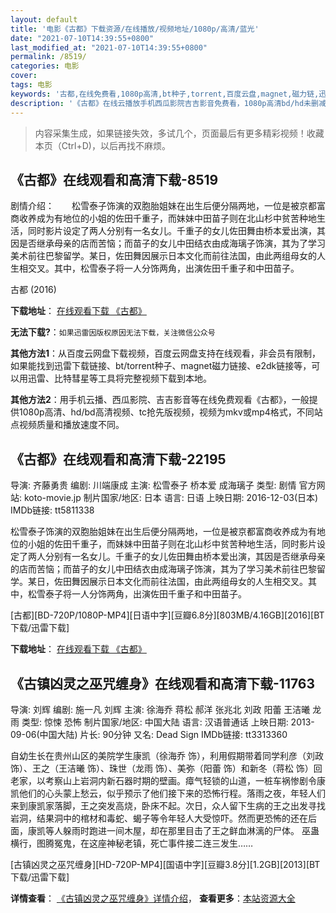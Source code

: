 ```yaml
---
layout: default
title: '电影《古都》下载资源/在线播放/视频地址/1080p/高清/蓝光'
date: "2021-07-10T14:39:55+0800"
last_modified_at: "2021-07-10T14:39:55+0800"
permalink: /8519/
categories: 电影
cover:
tags: 电影
keywords: '古都,在线免费看,1080p高清,bt种子,torrent,百度云盘,magnet,磁力链,迅雷下载资源'
description: '《古都》在线云播放手机西瓜影院吉吉影音免费看，1080p高清bd/hd未删减完整版和tc抢先枪版，mkv/mp4格式，附带bt/torrent种子、magnet/磁力链、百度云盘、网盘资源迅雷下载链接'
---
```


>内容采集生成，如果链接失效，多试几个，页面最后有更多精彩视频！收藏本页（Ctrl+D)，以后再找不麻烦。


## 《古都》在线观看和高清下载-8519

剧情介绍：　　松雪泰子饰演的双胞胎姐妹在出生后便分隔两地，一位是被京都富商收养成为有地位的小姐的佐田千重子，而妹妹中田苗子则在北山杉中贫苦种地生活，同时影片设定了两人分别有一名女儿。千重子的女儿佐田舞由桥本爱出演，其因是否继承母亲的店而苦恼；而苗子的女儿中田结衣由成海璃子饰演，其为了学习美术前往巴黎留学。某日，佐田舞因展示日本文化而前往法国，由此两组母女的人生相交叉。其中，松雪泰子将一人分饰两角，出演佐田千重子和中田苗子。


古都 (2016)

**下载地址**： [在线观看下载 《古都》](https://www.btbtdy.me/btdy/dy10852.html) 


**无法下载?**：`如果迅雷因版权原因无法下载，关注微信公众号 `

**其他方法1**：从百度云网盘下载视频，百度云网盘支持在线观看，非会员有限制，如果能找到迅雷下载链接、bt/torrent种子、magnet磁力链接、e2dk链接等，可以用迅雷、比特彗星等工具将完整视频下载到本地。

**其他方法2**：用手机云播、西瓜影院、吉吉影音等在线免费观看《古都》，一般提供1080p高清、hd/bd高清视频、tc抢先版视频，视频为mkv或mp4格式，不同站点视频质量和播放速度不同。


## 《古都》在线观看和高清下载-22195

导演: 齐藤勇贵 编剧: 川端康成 主演: 松雪泰子 桥本爱 成海璃子 类型: 剧情 官方网站: koto-movie.jp 制片国家/地区: 日本 语言: 日语 上映日期: 2016-12-03(日本) IMDb链接: tt5811338

松雪泰子饰演的双胞胎姐妹在出生后便分隔两地，一位是被京都富商收养成为有地位的小姐的佐田千重子，而妹妹中田苗子则在北山杉中贫苦种地生活，同时影片设定了两人分别有一名女儿。千重子的女儿佐田舞由桥本爱出演，其因是否继承母亲的店而苦恼；而苗子的女儿中田结衣由成海璃子饰演，其为了学习美术前往巴黎留学。某日，佐田舞因展示日本文化而前往法国，由此两组母女的人生相交叉。其中，松雪泰子将一人分饰两角，出演佐田千重子和中田苗子。


[古都][BD-720P/1080P-MP4][日语中字][豆瓣6.8分][803MB/4.16GB][2016][BT下载/迅雷下载]

**下载地址**： [在线观看下载 《古都》](https://www.btdx8.com/torrent/gd_2016.html) 


## 《古镇凶灵之巫咒缠身》在线观看和高清下载-11763

导演: 刘辉 编剧: 施一凡 刘辉 主演: 徐海乔 蒋松 郝洋 张兆北 刘政 阳蕾 王洁曦 龙雨 类型: 惊悚 恐怖 制片国家/地区: 中国大陆 语言: 汉语普通话 上映日期: 2013-09-06(中国大陆) 片长: 90分钟 又名: Dead Sign IMDb链接: tt3313360

自幼生长在贵州山区的美院学生康凯（徐海乔 饰），利用假期带着同学利彦（刘政 饰）、王之（王洁曦 饰）、珠世（龙雨 饰）、美弥（阳蕾 饰）和新冬（蒋松 饰）回老家，以考察山上岩洞内新石器时期的壁画。瘴气轻锁的山道，一桩车祸惨剧令康凯他们的心头蒙上愁云，似乎预示了他们接下来的恐怖行程。落雨之夜，年轻人们来到康凯家落脚，王之突发高烧，卧床不起。次日，众人留下生病的王之出发寻找岩洞，结果洞中的棺材和毒蛇、蝎子等令年轻人大受惊吓。然而更恐怖的还在后面，康凯等人躲雨时跑进一间木屋，却在那里目击了王之鲜血淋漓的尸体。 巫蛊横行，图腾冤鬼，在这座神秘老镇，死亡事件接二连三发生……


[古镇凶灵之巫咒缠身][HD-720P-MP4][国语中字][豆瓣3.8分][1.2GB][2013][BT下载/迅雷下载]

**详情查看**： [《古镇凶灵之巫咒缠身》详情介绍](/movie/11763/)， **查看更多**：[本站资源大全](/movie/t/all/)

